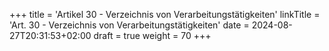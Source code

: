 +++
title = 'Artikel 30 - Verzeichnis von Verarbeitungstätigkeiten'
linkTitle = 'Art. 30 - Verzeichnis von Verarbeitungstätigkeiten'
date = 2024-08-27T20:31:53+02:00
draft = true
weight = 70
+++
